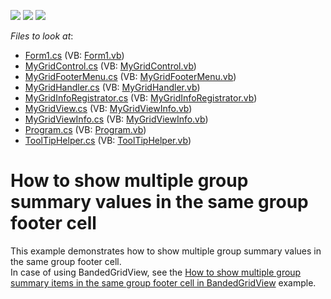 <!-- default badges list -->
![](https://img.shields.io/endpoint?url=https://codecentral.devexpress.com/api/v1/VersionRange/128631812/14.1.3%2B)
[![](https://img.shields.io/badge/Open_in_DevExpress_Support_Center-FF7200?style=flat-square&logo=DevExpress&logoColor=white)](https://supportcenter.devexpress.com/ticket/details/E3607)
[![](https://img.shields.io/badge/📖_How_to_use_DevExpress_Examples-e9f6fc?style=flat-square)](https://docs.devexpress.com/GeneralInformation/403183)
<!-- default badges end -->
<!-- default file list -->
*Files to look at*:

* [Form1.cs](./CS/MultiGroupSummary/Form1.cs) (VB: [Form1.vb](./VB/MultiGroupSummary/Form1.vb))
* [MyGridControl.cs](./CS/MultiGroupSummary/MyGridControl/MyGridControl.cs) (VB: [MyGridControl.vb](./VB/MultiGroupSummary/MyGridControl/MyGridControl.vb))
* [MyGridFooterMenu.cs](./CS/MultiGroupSummary/MyGridControl/MyGridFooterMenu.cs) (VB: [MyGridFooterMenu.vb](./VB/MultiGroupSummary/MyGridControl/MyGridFooterMenu.vb))
* [MyGridHandler.cs](./CS/MultiGroupSummary/MyGridControl/MyGridHandler.cs) (VB: [MyGridHandler.vb](./VB/MultiGroupSummary/MyGridControl/MyGridHandler.vb))
* [MyGridInfoRegistrator.cs](./CS/MultiGroupSummary/MyGridControl/MyGridInfoRegistrator.cs) (VB: [MyGridInfoRegistrator.vb](./VB/MultiGroupSummary/MyGridControl/MyGridInfoRegistrator.vb))
* [MyGridView.cs](./CS/MultiGroupSummary/MyGridControl/MyGridView.cs) (VB: [MyGridViewInfo.vb](./VB/MultiGroupSummary/MyGridControl/MyGridViewInfo.vb))
* [MyGridViewInfo.cs](./CS/MultiGroupSummary/MyGridControl/MyGridViewInfo.cs) (VB: [MyGridViewInfo.vb](./VB/MultiGroupSummary/MyGridControl/MyGridViewInfo.vb))
* [Program.cs](./CS/MultiGroupSummary/Program.cs) (VB: [Program.vb](./VB/MultiGroupSummary/Program.vb))
* [ToolTipHelper.cs](./CS/MultiGroupSummary/ToolTipHelper.cs) (VB: [ToolTipHelper.vb](./VB/MultiGroupSummary/ToolTipHelper.vb))
<!-- default file list end -->
# How to show multiple group summary values in the same group footer cell


<p>This example demonstrates how to show multiple group summary values in the same group footer cell. <br />
In case of using BandedGridView, see the  <a href="https://www.devexpress.com/Support/Center/p/E4900">How to show multiple group summary items in the same group footer cell in BandedGridView</a> example.</p>

<br/>


